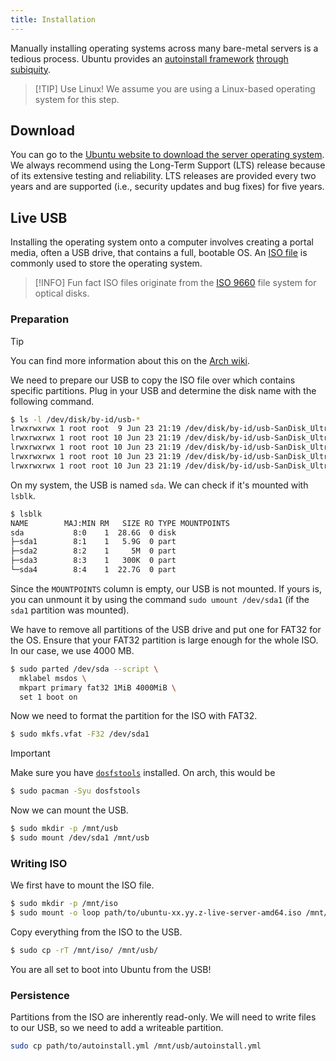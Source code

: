 ```yaml
---
title: Installation
---
```


Manually installing operating systems across many bare-metal servers is a tedious process.
Ubuntu provides an [autoinstall framework](https://canonical-subiquity.readthedocs-hosted.com/en/latest/) [through subiquity](https://github.com/canonical/subiquity).

> [!TIP] Use Linux!
> We assume you are using a Linux-based operating system for this step.

## Download

You can go to the [Ubuntu website to download the server operating system](https://ubuntu.com/download/server).
We always recommend using the Long-Term Support (LTS) release because of its extensive testing and reliability.
LTS releases are provided every two years and are supported (i.e., security updates and bug fixes) for five years.

## Live USB

Installing the operating system onto a computer involves creating a portal media, often a USB drive, that contains a full, bootable OS.
An [ISO file](https://en.wikipedia.org/wiki/Optical_disc_image) is commonly used to store the operating system.

> [!INFO] Fun fact
> ISO files originate from the [ISO 9660](https://en.wikipedia.org/wiki/ISO_9660) file system for optical disks.

### Preparation

> [!TIP]
> You can find more information about this on the [Arch wiki](https://wiki.archlinux.org/title/USB_flash_installation_medium).

We need to prepare our USB to copy the ISO file over which contains specific partitions.
Plug in your USB and determine the disk name with the following command.

```bash
$ ls -l /dev/disk/by-id/usb-*
lrwxrwxrwx 1 root root  9 Jun 23 21:19 /dev/disk/by-id/usb-SanDisk_Ultra_4C530001210902121330-0:0 -> ../../sda
lrwxrwxrwx 1 root root 10 Jun 23 21:19 /dev/disk/by-id/usb-SanDisk_Ultra_4C530001210902121330-0:0-part1 -> ../../sda1
lrwxrwxrwx 1 root root 10 Jun 23 21:19 /dev/disk/by-id/usb-SanDisk_Ultra_4C530001210902121330-0:0-part2 -> ../../sda2
lrwxrwxrwx 1 root root 10 Jun 23 21:19 /dev/disk/by-id/usb-SanDisk_Ultra_4C530001210902121330-0:0-part3 -> ../../sda3
lrwxrwxrwx 1 root root 10 Jun 23 21:19 /dev/disk/by-id/usb-SanDisk_Ultra_4C530001210902121330-0:0-part4 -> ../../sda4
```

On my system, the USB is named `sda`.
We can check if it's mounted with `lsblk`.

```bash
$ lsblk
NAME        MAJ:MIN RM   SIZE RO TYPE MOUNTPOINTS
sda           8:0    1  28.6G  0 disk
├─sda1        8:1    1   5.9G  0 part
├─sda2        8:2    1     5M  0 part
├─sda3        8:3    1   300K  0 part
└─sda4        8:4    1  22.7G  0 part
```

Since the `MOUNTPOINTS` column is empty, our USB is not mounted.
If yours is, you can unmount it by using the command `sudo umount /dev/sda1` (if the `sda1` partition was mounted).


We have to remove all partitions of the USB drive and put one for FAT32 for the OS.
Ensure that your FAT32 partition is large enough for the whole ISO.
In our case, we use 4000 MB.

```bash
$ sudo parted /dev/sda --script \
  mklabel msdos \
  mkpart primary fat32 1MiB 4000MiB \
  set 1 boot on
```

Now we need to format the partition for the ISO with FAT32.

```bash
$ sudo mkfs.vfat -F32 /dev/sda1
```

> [!important]
> Make sure you have [`dosfstools`](https://github.com/dosfstools/dosfstools) installed.
> On arch, this would be
>
> ```bash
> $ sudo pacman -Syu dosfstools
> ```

Now we can mount the USB.

```bash
$ sudo mkdir -p /mnt/usb
$ sudo mount /dev/sda1 /mnt/usb
```

### Writing ISO

We first have to mount the ISO file.

```bash
$ sudo mkdir -p /mnt/iso
$ sudo mount -o loop path/to/ubuntu-xx.yy.z-live-server-amd64.iso /mnt/iso
```


Copy everything from the ISO to the USB.

```bash
$ sudo cp -rT /mnt/iso/ /mnt/usb/
```

You are all set to boot into Ubuntu from the USB!

### Persistence

Partitions from the ISO are inherently read-only.
We will need to write files to our USB, so we need to add a writeable partition.

```bash
sudo cp path/to/autoinstall.yml /mnt/usb/autoinstall.yml
```
